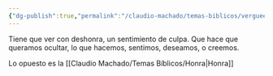 ```yaml
---
{"dg-publish":true,"permalink":"/claudio-machado/temas-biblicos/vergueenza/"}
---
```


Tiene que ver con deshonra, un sentimiento de culpa. Que hace que queramos ocultar, lo que hacemos, sentimos, deseamos, o creemos.

Lo opuesto es la  [[Claudio Machado/Temas Bíblicos/Honra\|Honra]]